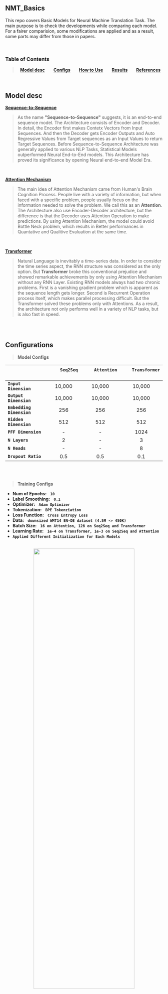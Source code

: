 ## NMT_Basics
This repo covers Basic Models for Neural Machine Translation Task.
The main purpose is to check the developments while comparing each model.
For a fairer comparision, some modifications are applied and as a result, some parts may differ from those in papers.

<br>

### Table of Contents
> &nbsp; **[Model desc](#model-desc)** &nbsp;&nbsp;&nbsp;&nbsp;&nbsp; **[Configs](#configurations)** &nbsp;&nbsp;&nbsp;&nbsp;&nbsp; **[How to Use](#how-to-use)** &nbsp;&nbsp;&nbsp;&nbsp;&nbsp; **[Results](#results)** &nbsp;&nbsp;&nbsp;&nbsp;&nbsp; **[References](#references)**
</br>


## Model desc

**[Sequence-to-Sequence](https://arxiv.org/abs/1409.3215)**
> As the name **"Sequence-to-Sequence"** suggests, it is an end-to-end sequence model.
The Architecture consists of Encoder and Decoder. In detail, the Encoder first makes Contetx Vectors from Input Sequences. 
And then the Decoder gets Encoder Outputs and Auto Regressive Values from Target sequences as an Input Values to return Target Sequences.
Before Sequence-to-Sequence Architecture was generally applied to various NLP Tasks, Statistical Models outperformed Neural End-to-End models.
This Architecture has proved its significance by opening Neural end-to-end Model Era.

<br>

**[Attention Mechanism](https://arxiv.org/abs/1409.0473)**
> The main idea of Attention Mechanism came from Human's Brain Cognition Process.
People live with a variety of information, but when faced with a specific problem, people usually focus on the information needed to solve the problem. We call this as an **Attention**.
The Architecture also use Encoder-Decoder architecture, but the difference is that the Decoder uses Attention Operation to make predictions.
By using Attention Mechanism, the model could avoid Bottle Neck problem, which results in Better performances in Quantative and Qualitive Evaluation at the same time.

<br>


**[Transformer](https://arxiv.org/abs/1706.03762)**
> Natural Language is inevitably a time-series data. In order to consider the time series aspect, the RNN structure was considered as the only option.
But **Transformer** broke this conventional prejudice and showed remarkable achievements by only using Attention Mechanism without any RNN Layer.
Existing RNN models always had two chronic problems. First is a vanishing gradient problem which is apparent as the sequence length gets longer. Second is Recurrent Operation process itself, which makes parallel processing difficult.
But the Transformer solved these problems only with Attentions. As a result, the architecture not only performs well in a variety of NLP tasks, but is also fast in speed.

<br>
<br>

## Configurations

> **Model Configs**

|  | &nbsp;&nbsp;&nbsp;&nbsp;&nbsp;&nbsp;&nbsp; `Seq2Seq` &nbsp;&nbsp;&nbsp;&nbsp;&nbsp;&nbsp;&nbsp; | &nbsp;&nbsp;&nbsp;&nbsp;&nbsp;&nbsp;&nbsp; `Attention` &nbsp;&nbsp;&nbsp;&nbsp;&nbsp;&nbsp;&nbsp; | &nbsp;&nbsp;&nbsp;&nbsp;&nbsp;&nbsp; `Transformer` &nbsp;&nbsp;&nbsp;&nbsp;&nbsp;&nbsp; |
| :--- | :---: | :---: | :---: |
| **`Input Dimension`** | 10,000 | 10,000 | 10,000 |
| **`Output Dimension`** | 10,000 | 10,000 | 10,000 |
| **`Embedding Dimension`** | 256 | 256 | 256 |
| **`Hidden Dimension`** | 512 | 512 | 512 |
| **`PFF Dimension`** | - | - | 1024 |
| **`N Layers`** | 2 | - | 3 |
| **`N Heads`** | - | - | 8 |
| **`Dropout Ratio`** | 0.5 | 0.5 | 0.1 |

<br>
<br>

> **Training Configs**

* **Num of Epochs:** &nbsp; **`10`** </br>
* **Label Smoothing:** &nbsp; **`0.1`** </br>
* **Optimizer:** &nbsp; **`Adam Optimizer`** </br>
* **Tokenization:** &nbsp; **`BPE Tokenziation`** </br>
* **Loss Function:** &nbsp; **`Cross Entropy Loss`** </br>
* **Data:** &nbsp; **`downsized WMT14 EN-DE dataset (4.5M -> 450K)`** </br>
* **Batch Size:** &nbsp; **`16 on Attention, 128 on Seq2Seq and Transformer`** </br>
* **Learning Rate:** &nbsp; **`1e-4 on Transformer, 1e-3 on Seq2Seq and Attention`** </br>
* **`Applied Different Initialization for Each Models`**

<br>

<center>
  <img src="https://user-images.githubusercontent.com/71929682/168110116-374d3ac9-48d6-41e3-a2ce-d216f2e76422.png" width="80%" height="60%">
</center>


<br>
<br>

## How to Use
**First clone git repo in your env**
```
git clone https://github.com/moon23k/NMT_Basic
```

<br>

**Download and Process Dataset by the code below**
```
cd NMT_Basic
bash prepare_data.sh
```

<br>

**Train models with "train.py" file (scheduler is optional)**
```
python3 train.py -model ['seq2seq', 'attention', 'transformer'] -scheduler ['constant', 'noam', 'cosine_annealing_warm', 'exponential', 'step']
```

<br>

**Test trained models with "test.py" file**
```
python3 test.py -model ['seq2seq', 'attention', 'transformer']
```

<br>

**Test with user input sentence via trained models**
```
python3 inference.py -model ['seq2seq', 'attention', 'transformer']
```

<br>
<br>


## Results

<center>
  <img src="https://user-images.githubusercontent.com/71929682/189513608-2e6949e8-9718-4b15-b02d-12d8c71d3a61.png" width="90%" height="70%">

</br>

| | &nbsp;&nbsp;&nbsp;&nbsp;&nbsp; `Seq2Seq` &nbsp;&nbsp;&nbsp;&nbsp;&nbsp; | &nbsp;&nbsp;&nbsp; `Attention` &nbsp;&nbsp;&nbsp; | &nbsp;&nbsp; `Transformer` &nbsp;&nbsp; |
| :---: | :---: | :---: | :---: |
| &nbsp; **`Average Training time per Epoch`** &nbsp; | 2min 59sec | 8min 10sec | 44sec|
</center>

<br>

<br>
<br>

## References
* Sequence to Sequence Learning with Neural Networks
* Neural Machine Translation by Jointly Learning to Align and Translate
* Attention is all you need
